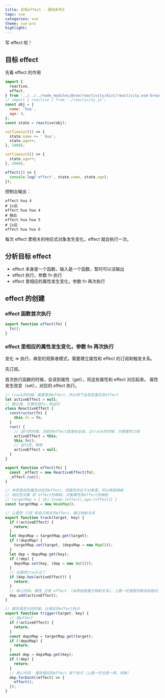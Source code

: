 ```yaml
---
title: 实现effect - 源码系列3
tags: vue
categories: vue
theme: vue-pro
highlight:
---
```


写 effect 啦！

## 目标 effect

先看 effect 的作用

```js
import {
  reactive,
  effect,
} from '../../../node_modules/@vue/reactivity/dist/reactivity.esm-browser.prod.js';
// import { reactive } from './reactivity.js';
const obj = {
  name: 'hua',
  age: 4,
};
const state = reactive(obj);

setTimeout(() => {
  state.name += ' hua';
  state.age++;
}, 1000);

setTimeout(() => {
  state.age++;
}, 2000);

effect(() => {
  console.log('effect', state.name, state.age);
});
```

控制台输出：

```shell
effect hua 4
# 1s后
effect hua hua 4
# 随后
effect hua hua 5
# 2s后
effect hua hua 6
```

每次 effect 里相关的响应式对象发生变化，effect 就会执行一次。

## 分析目标 effect

- effect 本身是一个函数，输入是一个函数，暂时可以没输出
- effect 执行，参数 fn 执行
- effect 里相应的属性发生变化，参数 fn 再次执行

## effect 的创建

### effect 函数首次执行

```ts
export function effect(fn) {
  fn();
}
```

### effect 里相应的属性发生变化，参数 fn 再次执行

变化 => 执行，典型的观察者模式，需要建立属性和 effect 的订阅和触发关系。

先订阅。

首次执行函数的时候，会读到属性（get），将这些属性和 effect 对应起来。
属性发生改变（set），对应的 effect 执行。

```js
// track的时候，需要拿到effect，所以用下全局变量存放effect
let activeEffect = null;
// 建立类，方便存放fn，和运行
class ReactiveEffect {
  constructor(fn) {
    this.fn = fn;
  }
  run() {
    // 运行的时候，当前的effect赋值给全局，让track的时候，方便属性订阅
    activeEffect = this;
    this.fn();
    // 运行完，释放
    activeEffect = null;
  }
}

export function effect(fn) {
  const _effect = new ReactiveEffect(fn);
  _effect.run();
}

// 本质是找到属性对应的effect，但属性存在于对象里，所以两层映射
// 响应性对象 和 effect的映射，对象属性和effect的映射
// targetMap = { obj:{name:[effect],age:[effect]} }
const targetMap = new WeakMap();

// 让属性 订阅 和自己相关的effect，建立映射关系
export function track(target, key) {
  if (!activeEffect) {
    return;
  }
  let depsMap = targetMap.get(target);
  if (!depsMap) {
    targetMap.set(target, (depsMap = new Map()));
  }
  let dep = depsMap.get(key);
  if (!dep) {
    depsMap.set(key, (dep = new Set()));
  }
  // 这属性track过了
  if (dep.has(activeEffect)) {
    return;
  }
  // 核心代码，属性 订阅 effect （本质就是建立映射关系），上面一坨就是判断加初始化
  dep.add(activeEffect);
}

// 属性值变化的时候，让相应的effect执行
export function trigger(target, key) {
  // 找effect
  if (!activeEffect) {
    return;
  }
  const depsMap = targetMap.get(target);
  if (!depsMap) {
    return;
  }
  const dep = depsMap.get(key);
  if (!dep) {
    return;
  }
  // 核心代码  属性相应的effect 挨个执行（上面一坨也是一样，判断）
  dep.forEach((effect) => {
    effect();
  });
}
```
